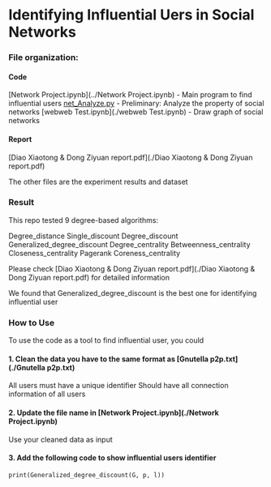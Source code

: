 # Identifying Influential Uers in Social Networks

### File organization:

#### Code

[Network Project.ipynb](../Network Project.ipynb) - Main program to find influential users
[net_Analyze.py](./net_Analyze.py) - Preliminary: Analyze the property of social networks
[webweb Test.ipynb](./webweb Test.ipynb) - Draw graph of social networks

#### Report

[Diao Xiaotong & Dong Ziyuan report.pdf](./Diao Xiaotong & Dong Ziyuan report.pdf)

The other files are the experiment results and dataset

### Result

This repo tested 9 degree-based algorithms:

Degree_distance
Single_discount
Degree_discount
Generalized_degree_discount
Degree_centrality
Betweenness_centrality
Closeness_centrality
Pagerank
Coreness_centrality

Please check [Diao Xiaotong & Dong Ziyuan report.pdf](./Diao Xiaotong & Dong Ziyuan report.pdf) for detailed information

We found that Generalized_degree_discount is the best one for identifying influential user

### How to Use

To use the code as a tool to find influential user, you could

#### 1. Clean the data you have to the same format as [Gnutella p2p.txt](./Gnutella p2p.txt)
All users must have a unique identifier
Should have all connection information of all users

#### 2. Update the file name in [Network Project.ipynb](./Network Project.ipynb)
Use your cleaned data as input

#### 3. Add the following code to show influential users identifier
```
print(Generalized_degree_discount(G, p, l))
```

